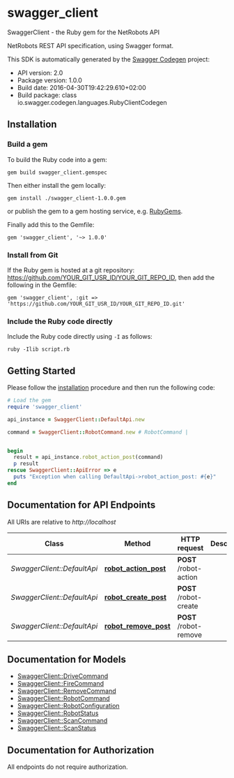 # swagger_client

SwaggerClient - the Ruby gem for the NetRobots API

NetRobots REST API specification, using Swagger format.

This SDK is automatically generated by the [Swagger Codegen](https://github.com/swagger-api/swagger-codegen) project:

- API version: 2.0
- Package version: 1.0.0
- Build date: 2016-04-30T19:42:29.610+02:00
- Build package: class io.swagger.codegen.languages.RubyClientCodegen

## Installation

### Build a gem

To build the Ruby code into a gem:

```shell
gem build swagger_client.gemspec
```

Then either install the gem locally:

```shell
gem install ./swagger_client-1.0.0.gem
```

or publish the gem to a gem hosting service, e.g. [RubyGems](https://rubygems.org/).

Finally add this to the Gemfile:

    gem 'swagger_client', '~> 1.0.0'

### Install from Git

If the Ruby gem is hosted at a git repository: https://github.com/YOUR_GIT_USR_ID/YOUR_GIT_REPO_ID, then add the following in the Gemfile:

    gem 'swagger_client', :git => 'https://github.com/YOUR_GIT_USR_ID/YOUR_GIT_REPO_ID.git'

### Include the Ruby code directly

Include the Ruby code directly using `-I` as follows:

```shell
ruby -Ilib script.rb
```

## Getting Started

Please follow the [installation](#installation) procedure and then run the following code:
```ruby
# Load the gem
require 'swagger_client'

api_instance = SwaggerClient::DefaultApi.new

command = SwaggerClient::RobotCommand.new # RobotCommand | 


begin
  result = api_instance.robot_action_post(command)
  p result
rescue SwaggerClient::ApiError => e
  puts "Exception when calling DefaultApi->robot_action_post: #{e}"
end

```

## Documentation for API Endpoints

All URIs are relative to *http://localhost*

Class | Method | HTTP request | Description
------------ | ------------- | ------------- | -------------
*SwaggerClient::DefaultApi* | [**robot_action_post**](docs/DefaultApi.md#robot_action_post) | **POST** /robot-action | 
*SwaggerClient::DefaultApi* | [**robot_create_post**](docs/DefaultApi.md#robot_create_post) | **POST** /robot-create | 
*SwaggerClient::DefaultApi* | [**robot_remove_post**](docs/DefaultApi.md#robot_remove_post) | **POST** /robot-remove | 


## Documentation for Models

 - [SwaggerClient::DriveCommand](docs/DriveCommand.md)
 - [SwaggerClient::FireCommand](docs/FireCommand.md)
 - [SwaggerClient::RemoveCommand](docs/RemoveCommand.md)
 - [SwaggerClient::RobotCommand](docs/RobotCommand.md)
 - [SwaggerClient::RobotConfiguration](docs/RobotConfiguration.md)
 - [SwaggerClient::RobotStatus](docs/RobotStatus.md)
 - [SwaggerClient::ScanCommand](docs/ScanCommand.md)
 - [SwaggerClient::ScanStatus](docs/ScanStatus.md)


## Documentation for Authorization

 All endpoints do not require authorization.

